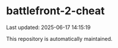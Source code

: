 # battlefront-2-cheat

Last updated: 2025-06-17 14:15:19

This repository is automatically maintained.
